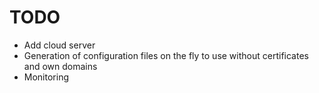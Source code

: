 # TODO
- Add cloud server
- Generation of configuration files on the fly to use without certificates and own domains
- Monitoring